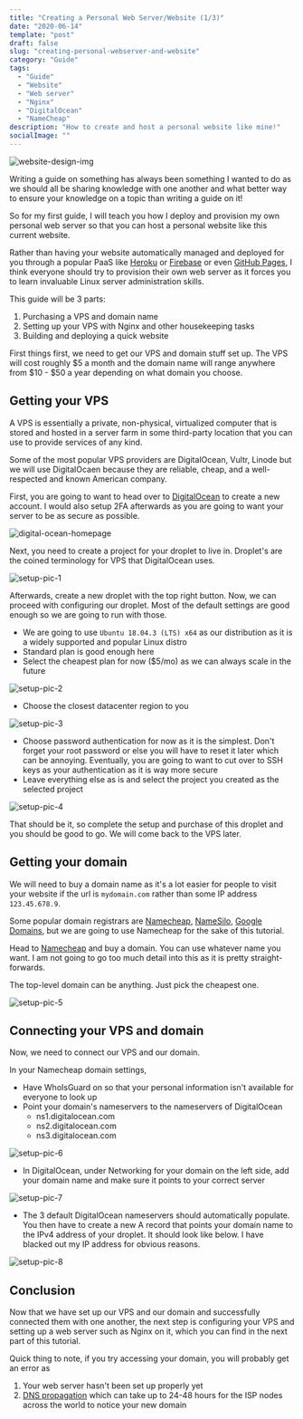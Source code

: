 ```yaml
---
title: "Creating a Personal Web Server/Website (1/3)"
date: "2020-06-14"
template: "post"
draft: false
slug: "creating-personal-webserver-and-website"
category: "Guide"
tags:
  - "Guide"
  - "Website"
  - "Web server"
  - "Nginx"
  - "DigitalOcean"
  - "NameCheap"
description: "How to create and host a personal website like mine!"
socialImage: ""
---
```


![website-design-img](/media/2020-06-14-header.png)

Writing a guide on something has always been something I wanted to do as we should all be sharing knowledge with one another and what better way to ensure your knowledge on a topic than writing a guide on it! 

So for my first guide, I will teach you how I deploy and provision my own personal web server so that you can host a personal website like this current website.

Rather than having your website automatically managed and deployed for you through a popular PaaS like [Heroku](https://www.heroku.com/) or [Firebase](https://firebase.google.com/) or even [GitHub Pages](https://pages.github.com/), I think everyone should try to provision their own web server as it forces you to learn invaluable Linux server administration skills.

This guide will be 3 parts:
   1. Purchasing a VPS and domain name
   2. Setting up your VPS with Nginx and other housekeeping tasks
   3. Building and deploying a quick website

First things first, we need to get our VPS and domain stuff set up. The VPS will cost roughly $5 a month and the domain name will range anywhere from $10 - $50 a year depending on what domain you choose.

## Getting your VPS

A VPS is essentially a private, non-physical, virtualized computer that is stored and hosted in a server farm in some third-party location that you can use to provide services of any kind.

Some of the most popular VPS providers are DigitalOcean, Vultr, Linode but we will use DigitalOcaen because they are reliable, cheap, and a well-respected and known American company.

First, you are going to want to head over to [DigitalOcean](https://www.digitalocean.com/) to create a new account. I would also setup 2FA afterwards as you are going to want your server to be as secure as possible.

![digital-ocean-homepage](/media/2020-06-14-server-guide-0.png)

Next, you need to create a project for your droplet to live in. Droplet's are the coined terminology for VPS that DigitalOcean uses.

![setup-pic-1](/media/2020-06-14-server-guide-1.png)

Afterwards, create a new droplet with the top right button. Now, we can proceed with configuring our droplet. Most of the default settings are good enough so we are going to run with those.

 - We are going to use `Ubuntu 18.04.3 (LTS) x64` as our distribution as it is a widely supported and popular Linux distro
 - Standard plan is good enough here
 - Select the cheapest plan for now ($5/mo) as we can always scale in the future

![setup-pic-2](/media/2020-06-14-server-guide-2.png)

- Choose the closest datacenter region to you

![setup-pic-3](/media/2020-06-14-server-guide-3.png)

- Choose password authentication for now as it is the simplest. Don't forget your root password or else you will have to reset it later which can be annoying. Eventually, you are going to want to cut over to SSH keys as your authentication as it is way more secure
- Leave everything else as is and select the project you created as the selected project

![setup-pic-4](/media/2020-06-14-server-guide-4.png)

That should be it, so complete the setup and purchase of this droplet and you should be good to go. We will come back to the VPS later.

## Getting your domain

We will need to buy a domain name as it's a lot easier for people to visit your website if the url is `mydomain.com` rather than some IP address `123.45.678.9`.

Some popular domain registrars are [Namecheap](https://www.namecheap.com/), [NameSilo](https://www.namesilo.com/), [Google Domains](https://domains.google/), but we are going to use Namecheap for the sake of this tutorial.

Head to [Namecheap](https://www.namecheap.com/) and buy a domain. You can use whatever name you want. I am not going to go too much detail into this as it is pretty straight-forwards.

The top-level domain can be anything. Just pick the cheapest one.

![setup-pic-5](/media/2020-06-14-server-guide-5.png)

## Connecting your VPS and domain

Now, we need to connect our VPS and our domain.

In your Namecheap domain settings,

- Have WhoIsGuard on so that your personal information isn't available for everyone to look up
- Point your domain's nameservers to the nameservers of DigitalOcean
  - ns1.digitalocean.com
  - ns2.digitalocean.com
  - ns3.digitalocean.com

![setup-pic-6](/media/2020-06-14-server-guide-6.png)

- In DigitalOcean, under Networking for your domain on the left side, add your domain name and make sure it points to your correct server

![setup-pic-7](/media/2020-06-14-server-guide-7.png)

- The 3 default DigitalOcean nameservers should automatically populate. You then have to create a new A record that points your domain name to the IPv4 address of your droplet. It should look like below. I have blacked out my IP address for obvious reasons.

![setup-pic-8](/media/2020-06-14-server-guide-8.png)

## Conclusion

Now that we have set up our VPS and our domain and successfully connected them with one another, the next step is configuring your VPS and setting up a web server such as Nginx on it, which you can find in the next part of this tutorial.

Quick thing to note, if you try accessing your domain, you will probably get an error as 

1. Your web server hasn't been set up properly yet
2. [DNS propagation](https://www.siteground.com/kb/what_is_dns_propagation_and_why_it_takes_so_long/) which can take up to 24-48 hours for the ISP nodes across the world to notice your new domain
